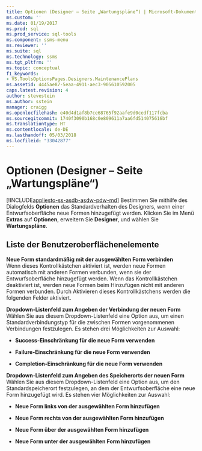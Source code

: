 ```yaml
---
title: Optionen (Designer – Seite „Wartungspläne“) | Microsoft-Dokumentation
ms.custom: ''
ms.date: 01/19/2017
ms.prod: sql
ms.prod_service: sql-tools
ms.component: ssms-menu
ms.reviewer: ''
ms.suite: sql
ms.technology: ssms
ms.tgt_pltfrm: ''
ms.topic: conceptual
f1_keywords:
- VS.ToolsOptionsPages.Designers.MaintenancePlans
ms.assetid: 4445ae87-5eaa-4911-aec3-905610592005
caps.latest.revision: 4
author: stevestein
ms.author: sstein
manager: craigg
ms.openlocfilehash: e40d4d1af8b7ce68765f92aafe9d0cedf117fcba
ms.sourcegitcommit: 1740f3090b168c0e809611a7aa6fd514075616bf
ms.translationtype: HT
ms.contentlocale: de-DE
ms.lasthandoff: 05/03/2018
ms.locfileid: "33042877"
---
```

# <a name="options-designers---maintenance-plans-page"></a>Optionen (Designer – Seite „Wartungspläne“)
[!INCLUDE[appliesto-ss-asdb-asdw-pdw-md](../../includes/appliesto-ss-asdb-asdw-pdw-md.md)]
Bestimmen Sie mithilfe des Dialogfelds **Optionen** das Standardverhalten des Designers, wenn einer Entwurfsoberfläche neue Formen hinzugefügt werden. Klicken Sie im Menü **Extras** auf **Optionen**, erweitern Sie **Designer**, und wählen Sie **Wartungspläne**.  
  
## <a name="uielement-list"></a>Liste der Benutzeroberflächenelemente  
**Neue Form standardmäßig mit der ausgewählten Form verbinden**  
Wenn dieses Kontrollkästchen aktiviert ist, werden neue Formen automatisch mit anderen Formen verbunden, wenn sie der Entwurfsoberfläche hinzugefügt werden. Wenn das Kontrollkästchen deaktiviert ist, werden neue Formen beim Hinzufügen nicht mit anderen Formen verbunden. Durch Aktivieren dieses Kontrollkästchens werden die folgenden Felder aktiviert.  
  
**Dropdown-Listenfeld zum Angeben der Verbindung der neuen Form**  
Wählen Sie aus diesem Dropdown-Listenfeld eine Option aus, um einen Standardverbindungstyp für die zwischen Formen vorgenommenen Verbindungen festzulegen. Es stehen drei Möglichkeiten zur Auswahl:  
  
-   **Success-Einschränkung für die neue Form verwenden**  
  
-   **Failure-Einschränkung für die neue Form verwenden**  
  
-   **Completion-Einschränkung für die neue Form verwenden**  
  
**Dropdown-Listenfeld zum Angeben des Speicherorts der neuen Form**  
Wählen Sie aus diesem Dropdown-Listenfeld eine Option aus, um den Standardspeicherort festzulegen, an dem der Entwurfsoberfläche eine neue Form hinzugefügt wird. Es stehen vier Möglichkeiten zur Auswahl:  
  
-   **Neue Form links von der ausgewählten Form hinzufügen**  
  
-   **Neue Form rechts von der ausgewählten Form hinzufügen**  
  
-   **Neue Form über der ausgewählten Form hinzufügen**  
  
-   **Neue Form unter der ausgewählten Form hinzufügen**  
  
